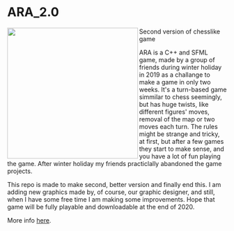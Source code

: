 # ARA_2.0

<img align="left" width="300" height="300" src="https://jakubkivi.github.io/assets/portfolio/ara/1.webp">

Second version of chesslike game

ARA is a C++ and SFML game, made by a group of friends during winter holiday in 2019 as a challange to make a game in only two weeks. It's a turn-based game simmilar to chess seemingly, but has huge twists, like different figures' moves, removal of the map or two moves each turn. The rules might be strange and tricky, at first, but after a few games they start to make sense, and you have a lot of fun playing the game. After winter holiday my friends practiclally abandoned the game projects.

This repo is made to make second, better version and finally end this. I am adding new graphics made by, of course, our graphic designer, and still, when I have some free time I am making some improvements. Hope that game will be fully playable and downloadable at the end of 2020.

More info [here](https://jakubkivi.github.io/#portfolio-modal-ara).
